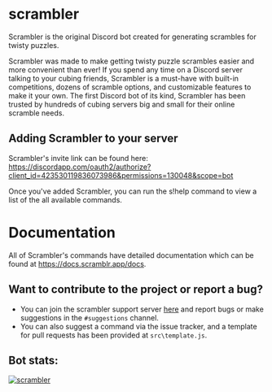 # scrambler
Scrambler is the original Discord bot created for generating scrambles for twisty puzzles.

Scrambler was made to make getting twisty puzzle scrambles easier and more convenient than ever! If you spend any time on a Discord server talking to your cubing friends, Scrambler is a must-have with built-in competitions, dozens of scramble options, and customizable features to make it your own. The first Discord bot of its kind, Scrambler has been trusted by hundreds of cubing servers big and small for their online scramble needs.

## Adding Scrambler to your server
Scrambler's invite link can be found here: https://discordapp.com/oauth2/authorize?client_id=423530119836073986&permissions=130048&scope=bot

Once you've added Scrambler, you can run the s!help command to view a list of the all available commands.

# Documentation
All of Scrambler's commands have detailed documentation which can be found at https://docs.scramblr.app/docs.

## Want to contribute to the project or report a bug?
  - You can join the scrambler support server [here](https://discord.gg/GeQvStw) and report bugs or make suggestions in the     `#suggestions` channel.
  - You can also suggest a command via the issue tracker, and a template for pull requests has been provided at `src\template.js`.

## Bot stats:
<a href="https://discordbots.org/bot/423530119836073986" >
  <img src="https://discordbots.org/api/widget/423530119836073986.svg" alt="scrambler" />
</a>
